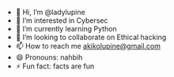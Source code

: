 - 👋 Hi, I’m @ladylupine
- 👀 I’m interested in Cybersec
- 🌱 I’m currently learning Python
- 💞️ I’m looking to collaborate on Ethical hacking
- 📫 How to reach me akikolupine@gmail.com
- 😄 Pronouns: nahbih
- ⚡ Fun fact: facts are fun

<!---
ladylupine/ladylupine is a ✨ special ✨ repository because its `README.md` (this file) appears on your GitHub profile.
You can click the Preview link to take a look at your changes.
--->

